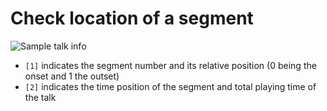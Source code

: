 # Check location of a segment

![Sample talk info](https://gyazo.com/b4a4a486899d0b50e60992409e03295d.png)

- `[1]` indicates the segment number and its relative position (0 being the onset and 1 the outset)
- `[2]` indicates the time position of the segment and total playing time of the talk
